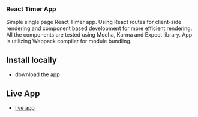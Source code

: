 ### React Timer App

Simple single page React Timer app. Using  React routes for client-side rendering and component based development for more efficient rendering. All the components are tested using Mocha, Karma and Expect library. App is utilizing  Webpack compiler for module bundling.

## Install locally
  * download the app

## Live App
 * [live app](http://reactimerapp.herokuapp.com/)
